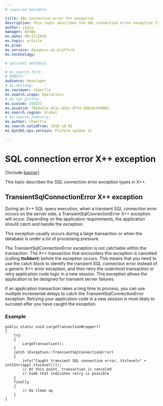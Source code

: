 ```yaml
---
# required metadata

title: SQL connection error X++ exception
description: This topic describes the SQL connection error exception types in X++.
author: yiqju
manager: AnnBe
ms.date: 09/27/2018
ms.topic: article
ms.prod: 
ms.service: dynamics-ax-platform
ms.technology: 

# optional metadata

# ms.search.form: 
# ROBOTS: 
audience: Developer
# ms.devlang: 
ms.reviewer: rhaertle
ms.search.scope: Operations
# ms.tgt_pltfrm: 
ms.custom: 150373
ms.assetid: f06da12e-911c-442c-97fd-280cbc970061
ms.search.region: Global
# ms.search.industry: 
ms.author: rhaertle
ms.search.validFrom: 2018-10-01
ms.dyn365.ops.version: Plaform update 21

---
```


# SQL connection error X++ exception

[!include [banner](../includes/banner.md)]

This topic describes the SQL connection error exception types in X++.

## TransientSqlConnectionError X++ exception
During an X++ SQL query execution, when a transient SQL connection error occurs on the server side, a TransientSqlConnectionError X++ exception will occur. Depending on the application requirements, the application should catch and handle the exception.

This exception usually occurs during a large transaction or when the database is under a lot of processing pressure.

The TransientSqlConnectionError exception is not catchable within the transaction. The X++ transaction that encounters this exception is canceled (calling **ttsAbort**) before the exception occurs. This means that you need to use the catch block to identify the transient SQL connection error instead of a generic X++ error exception, and then retry the outermost transaction or retry application code logic in a new session. This exception allows the application to be designed for transient server failures.

If an application transaction takes a long time to process, you can use multiple incremental delays to catch the TransientSqlConnectionError exception. Retrying your application code in a new session is most likely to succeed after you have caught the exception.


### Example

```xpp
public static void LargeTransactionWrapper()
{
    try
    {
        LargeTransaction();
    }
    catch (Exception::TransientSqlConnectionError)
    {
        info("Caught transient SQL connection error, ttslevel=" + int2Str(appl.ttsLevel()));
        // At this point, transaction is canceled
        // Code that indicates retry is possible
    }
    finally
    {
        // Do clean up
    }
}
```
